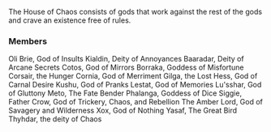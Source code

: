 The House of Chaos consists of gods that work against the rest of the gods and crave an existence free of rules. 

### Members
Oli Brie, God of Insults
Kialdin, Deity of Annoyances
Baaradar, Deity of Arcane Secrets
Cotos, God of Mirrors
Borraka, Goddess of Misfortune
Corsair, the Hunger
Cornia, God of Merriment
Gilga, the Lost
Hess, God of Carnal Desire
Kushu, God of Pranks
Lestat, God of Memories
Lu'sshar, God of Gluttony 
Meto, The Fate Bender
Phalanga, Goddess of Dice 
Siggie, Father Crow, God of Trickery, Chaos, and Rebellion 
The Amber Lord, God of Savagery and Wilderness 
Xox, God of Nothing
Yasaf, The Great Bird
Thyhdar, the deity of Chaos 